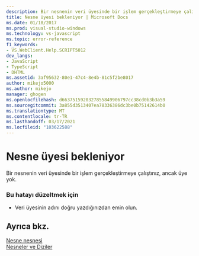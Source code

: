 ```yaml
---
description: Bir nesnenin veri üyesinde bir işlem gerçekleştirmeye çalıştınız, ancak üye yok.
title: Nesne üyesi bekleniyor | Microsoft Docs
ms.date: 01/18/2017
ms.prod: visual-studio-windows
ms.technology: vs-javascript
ms.topic: error-reference
f1_keywords:
- VS.WebClient.Help.SCRIPT5012
dev_langs:
- JavaScript
- TypeScript
- DHTML
ms.assetid: 3af95632-80e1-47c4-8e4b-81c5f2be8017
author: mikejo5000
ms.author: mikejo
manager: ghogen
ms.openlocfilehash: d6637515920327855849906797cc38cd0b3b3a59
ms.sourcegitcommit: 3a855d3513407ea78336386dc3be0b75142614b0
ms.translationtype: MT
ms.contentlocale: tr-TR
ms.lasthandoff: 03/17/2021
ms.locfileid: "103622588"
---
```

# <a name="object-member-expected"></a>Nesne üyesi bekleniyor
Bir nesnenin veri üyesinde bir işlem gerçekleştirmeye çalıştınız, ancak üye yok.  
  
### <a name="to-correct-this-error"></a>Bu hatayı düzeltmek için  
  
- Veri üyesinin adını doğru yazdığınızdan emin olun.  
  
## <a name="see-also"></a>Ayrıca bkz.  
 [Nesne nesnesi](https://developer.mozilla.org/docs/Web/JavaScript/Reference/Global_Objects/Object)   
 [Nesneler ve Diziler](https://developer.mozilla.org/docs/Learn/JavaScript/Objects)
